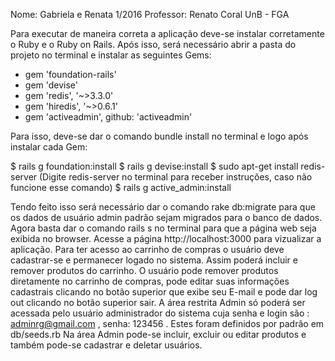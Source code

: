 Nome: Gabriela e Renata
1/2016
Professor: Renato Coral
UnB - FGA

Para executar de maneira correta a aplicação deve-se instalar corretamente o Ruby e o Ruby on Rails. 
Após isso, será necessário abrir a pasta do projeto no terminal e instalar as seguintes Gems:

- gem 'foundation-rails'
- gem 'devise'
- gem 'redis', '~>3.3.0'
- gem 'hiredis', '~>0.6.1'
- gem 'activeadmin', github: 'activeadmin'

Para isso, deve-se dar o comando bundle install no terminal e logo após instalar cada Gem:

$ rails g foundation:install
$ rails g devise:install
$ sudo apt-get install redis-server (Digite redis-server no terminal para receber instruções,
caso não funcione esse comando)
$ rails g active_admin:install

Tendo feito isso será necessário dar o comando rake db:migrate para que os dados de usuário admin padrão sejam migrados para o banco de dados.
Agora basta dar o comando rails s no terminal para que a página web seja exibida no browser.
Acesse a página http://localhost:3000 para vizualizar a aplicação.
Para ter acesso ao carrinho de compras o usuário deve cadastrar-se e permanecer logado no sistema. Assim poderá incluir e 
remover produtos do carrinho.
O usuário pode remover produtos diretamente no carrinho de compras, pode editar suas informações cadastrais clicando no botão superior 
que exibe seu E-mail e pode dar log out clicando no botão superior sair.
A área restrita Admin só poderá ser acessada pelo usuário administrador do sistema cuja senha e login são : 
adminrg@gmail.com , senha: 123456 . Estes foram definidos por padrão em db/seeds.rb
Na área Admin pode-se incluir, excluir ou editar produtos e também pode-se cadastrar e deletar usuários.